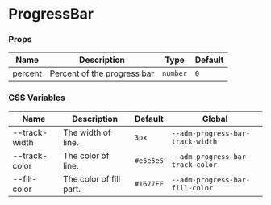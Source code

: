 # ProgressBar

<code src="./demos/demo1.tsx"></code>

### Props

| Name    | Description                 | Type     | Default |
| ------- | --------------------------- | -------- | ------- |
| percent | Percent of the progress bar | `number` | `0`     |

### CSS Variables

| Name          | Description             | Default   | Global                           |
| ------------- | ----------------------- | --------- | -------------------------------- |
| --track-width | The width of line.      | `3px`     | `--adm-progress-bar-track-width` |
| --track-color | The color of line.      | `#e5e5e5` | `--adm-progress-bar-track-color` |
| --fill-color  | The color of fill part. | `#1677FF` | `--adm-progress-bar-fill-color`  |
